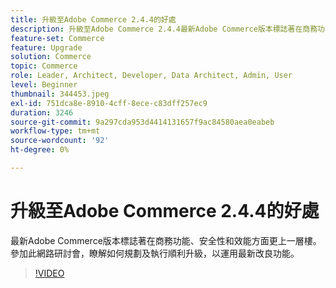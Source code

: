 ```yaml
---
title: 升級至Adobe Commerce 2.4.4的好處
description: 升級至Adobe Commerce 2.4.4最新Adobe Commerce版本標誌著在商務功能、安全性和效能方面更上一層樓。 參加此網路研討會，瞭解如何規劃及執行順利升級，以運用最新改良功能。
feature-set: Commerce
feature: Upgrade
solution: Commerce
topic: Commerce
role: Leader, Architect, Developer, Data Architect, Admin, User
level: Beginner
thumbnail: 344453.jpeg
exl-id: 751dca8e-8910-4cff-8ece-c83dff257ec9
duration: 3246
source-git-commit: 9a297cda953d4414131657f9ac84580aea0eabeb
workflow-type: tm+mt
source-wordcount: '92'
ht-degree: 0%

---
```


# 升級至Adobe Commerce 2.4.4的好處

最新Adobe Commerce版本標誌著在商務功能、安全性和效能方面更上一層樓。 參加此網路研討會，瞭解如何規劃及執行順利升級，以運用最新改良功能。

>[!VIDEO](https://video.tv.adobe.com/v/344453/?quality=12&learn=on)
